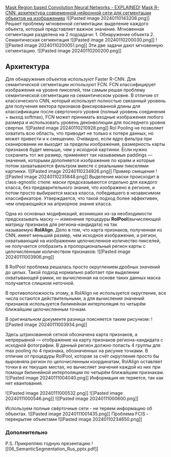 [Mask Region based Convolution Neural Networks - EXPLAINED!](https://www.youtube.com/watch?v=4tkgOzQ9yyo)
[Mask R-CNN: архитектура современной нейронной сети для сегментации объектов на изображениях](https://habr.com/ru/articles/421299/)
![[Pasted image 20240110143208.png]]
Решает проблему мгновенной сегментации: выделение каждого объекта, который представляет важное значение.
Мгновенная сегментация разделена на 2 подзадачи:
	1. Обнаружение объекта
	2. Семантическая сегментация
![[Pasted image 20240110200030.png]]
![[Pasted image 20240110200051.png]]
Эти две задачи дают мгновенную сегментацию. 
![[Pasted image 20240110200200.png]]

## **Архитектура**
Для обнаружения объектов используют Faster R-CNN.
Для семантической сегментации используют FCN.
FCN классифицирует изображения на уровне пикселей, тем самым решая проблему семантической сегментации на семантическом уровне. В отличие от классического CNN, который использует полностью связанный уровень для получения вектора признаков фиксированной длины для классификации после сверточного уровня (полный уровень соединения + выход softmax), FCN может принимать входные изображения любого размера и использовать уровень деконволюции для последнего уровня свертки.
![[Pasted image 20240110210928.png]]
Rol Pooling не позволяет охватить всю область, что приводит не только к потере данных, но может привести и к смещению. Очевидно, если ядро фильтра при сканировании не выходит за пределы изображения, размерность карты признаков будет меньше, чем у исходной картинки. Если нужно сохранить тот же размер, применяют так называемые paddings — значения, которыми дополняется изображение по краям и которые потом захватываются фильтром вместе с реальными пикселями картинки.
![[Pasted image 20240110234826.png]]
Пример смещения
![[Pasted image 20240110235848.png]]
Выделение маски происходит в class-agnostic стиле: маски предсказываются отдельно для каждого класса, без предварительного знания, что изображено в регионе, и потом просто выбирается маска класса, победившего в независимом классификаторе. Утверждается, что такой подход более эффективен, чем опирающийся на априорное знание класса.  
  
Одна из основных модификаций, возникших из-за необходимости предсказывать маску — изменение процедуры **RoIPool**(вычисляющей матрицу признаков для региона-кандидата) на так называемую **RoIAlign**. Дело в том, что карта признаков, полученная из CNN, имеет меньший размер, чем исходное изображение, и регион, охватывающий на изображении целочисленное количество пикселей, не получается отобразить в пропорциональный регион карты с целочисленным количеством признаков:
![[Pasted image 20240111003906.png]]

В RoIPool проблема решалась просто округлением дробных значений до целых. Такой подход нормально работает при выделении охватывающей рамки, но вычисленная на основе таких данных маска получается слишком неточной.  
  
В противоположность этому, в RoIAlign не используется округление, все числа остаются действительными, а для вычисления значений признаков используется билинейная интерполяция по четырём ближайшим целочисленным точкам.  
  
В оригинальном документе разница поясняется таким рисунком:
![[Pasted image 20240111003934.png]]

Здесь штрихованной сеткой обозначена карта признаков, а непрерывной — отображение на карту признаков региона-кандидата с исходной фотографии. В данный регион должно попасть 4 группы для max pooling по 4 признака, обозначенных на рисунке точками. В отличие от процедуры RoIPool, которая за счёт округления просто бы выровняла регион по целочисленным координатам, RoIAlign оставляет точки в их текущих местах, но вычисляет значения каждой из них при помощи билинейной интерполяции по четырём ближайшим признакам.
![[Pasted image 20240111004040.png]]
Информация не теряется, так как нет квантования.


![[Pasted image 20240111000532.png]]
![[Pasted image 20240111000546.png]]
![[Pasted image 20240111000600.png]]


Используем полные свёрточные сети - не теряем информацию об объектах.
![[Pasted image 20240111001435.png]]
Проблема FCIS - перекрытие объектами
![[Pasted image 20240110234650.png]]

### Дополнительно
P.S. Прикрепляю годную презентацию
![[06_SemanticSegmentation_Rus_pptx.pdf]]
